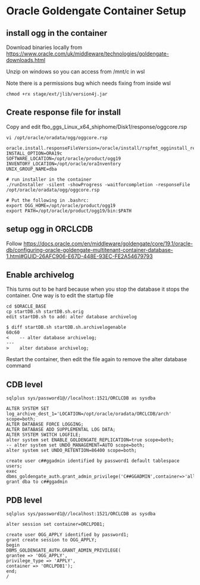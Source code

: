 # Oracle Goldengate Container Setup

## install ogg in the container

Download binaries locally from https://www.oracle.com/uk/middleware/technologies/goldengate-downloads.html

Unzip on windows so you can access from /mnt/c in wsl

Note there is a permissions bug which needs fixing from inside wsl

```code
chmod +rx stage/ext/jlib/version4j.jar
```

## Create response file for install

Copy and edit fbo_ggs_Linux_x64_shiphome/Disk1/response/oggcore.rsp 

```code
vi /opt/oracle/oradata/ogg/oggcore.rsp

oracle.install.responseFileVersion=/oracle/install/rspfmt_ogginstall_response_schema_v19_1_0
INSTALL_OPTION=ORA19c
SOFTWARE_LOCATION=/opt/oracle/product/ogg19
INVENTORY_LOCATION=/opt/oracle/oraInventory
UNIX_GROUP_NAME=dba

# run installer in the container
./runInstaller -silent -showProgress -waitforcompletion -responseFile /opt/oracle/oradata/ogg/oggcore.rsp

# Put the following in .bashrc:
export OGG_HOME=/opt/oracle/product/ogg19
export PATH=/opt/oracle/product/ogg19/bin:$PATH
```

## setup ogg in ORCLCDB

Follow https://docs.oracle.com/en/middleware/goldengate/core/19.1/oracle-db/configuring-oracle-goldengate-multitenant-container-database-1.html#GUID-26AFC906-E67D-448E-93EC-FE2A54679793

## Enable archivelog

This turns out to be hard because when you stop the database it stops the container. One way is to edit the startup file

```code
cd $ORACLE_BASE
cp startDB.sh startDB.sh.orig
edit startDB.sh to add: alter database archivelog

$ diff startDB.sh startDB.sh.archivelogenable
60c60
<    -- alter database archivelog;
---
>    alter database archivelog;
```

Restart the container, then edit the file again to remove the alter database command

## CDB level

```code
sqlplus sys/password1@//localhost:1521/ORCLCDB as sysdba

ALTER SYSTEM SET log_archive_dest_1='LOCATION=/opt/oracle/oradata/ORCLCDB/arch' scope=both;
ALTER DATABASE FORCE LOGGING;
ALTER DATABASE ADD SUPPLEMENTAL LOG DATA;
ALTER SYSTEM SWITCH LOGFILE;
alter system set ENABLE_GOLDENGATE_REPLICATION=true scope=both;
-- alter system set UNDO_MANAGEMENT=AUTO scope=both;
alter system set UNDO_RETENTION=86400 scope=both;

create user c##ggadmin identified by password1 default tablespace users;
exec dbms_goldengate_auth.grant_admin_privilege('C##GGADMIN',container=>'all')
grant dba to c##ggadmin
```

## PDB level

```code
sqlplus sys/password1@//localhost:1521/ORCLCDB as sysdba

alter session set container=ORCLPDB1;

create user OGG_APPLY identified by password1;
grant create session to OGG_APPLY;
begin
DBMS_GOLDENGATE_AUTH.GRANT_ADMIN_PRIVILEGE(
grantee => 'OGG_APPLY', 
privilege_type => 'APPLY',
container => 'ORCLPDB1');
end;
/
```
